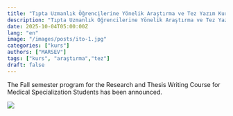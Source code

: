 ```yaml
---
title: "Tıpta Uzmanlık Öğrencilerine Yönelik Araştırma ve Tez Yazım Kursu"
description: "Tıpta Uzmanlık Öğrencilerine Yönelik Araştırma ve Tez Yazım Kursu"
date: 2025-10-04T05:00:00Z
lang: "en"
image: "/images/posts/ito-1.jpg"
categories: ["kurs"]
authors: ["MARSEV"]
tags: ["kurs", "araştırma","tez"]
draft: false
---
```


The Fall semester program for the Research and Thesis Writing Course for Medical Specialization Students has been announced.

<img src="images\posts\ito-2.jpg">

